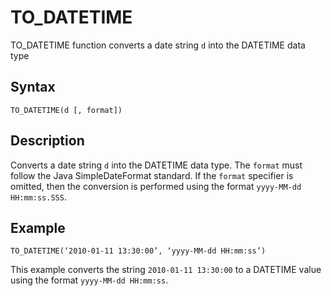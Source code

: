 <!-- loioa371ba8c628d487aa5eedab387708d15 -->

# TO\_DATETIME

TO\_DATETIME function converts a date string `d` into the DATETIME data type



<a name="loioa371ba8c628d487aa5eedab387708d15__section_igt_2sn_w4b"/>

## Syntax

`TO_DATETIME(d [, format])` 



<a name="loioa371ba8c628d487aa5eedab387708d15__section_jgt_2sn_w4b"/>

## Description

Converts a date string `d` into the DATETIME data type. The `format` must follow the Java SimpleDateFormat standard. If the `format` specifier is omitted, then the conversion is performed using the format `yyyy-MM-dd HH:mm:ss.SSS`.



<a name="loioa371ba8c628d487aa5eedab387708d15__section_q1p_gsn_w4b"/>

## Example

`TO_DATETIME(‘2010-01-11 13:30:00’, ‘yyyy-MM-dd HH:mm:ss’)`

This example converts the string `2010-01-11 13:30:00` to a DATETIME value using the format `yyyy-MM-dd HH:mm:ss`.


